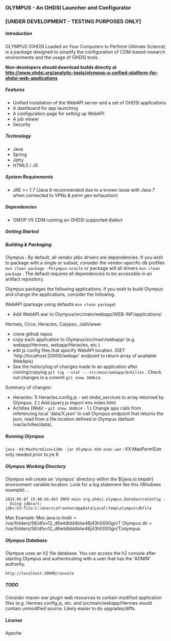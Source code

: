 ### OLYMPUS - An OHDSI Launcher and Configurator 
### [UNDER DEVELOPMENT - TESTING PURPOSES ONLY] 

##### Introduction

OLYMPUS (OHDSI Loaded on Your Computers to Perform Ultimate Science) is a package designed to simplify the configuration of CDM-based research environments and the usage of OHDSI tools.  

**Non-developers should download builds directly at http://www.ohdsi.org/analytic-tools/olympus-a-unified-platform-for-ohdsi-web-applications**

##### Features
* Unified installation of the WebAPI server and a set of OHDSI applications
* A dashboard for app launching
* A configuration page for setting up WebAPI
* A job viewer 
* Security

##### Technology
* Java
* Spring
* Jetty
* HTML5 / JS

##### System Requirements
* JRE >= 1.7 (Java 8 recommended due to a known issue with Java 7 when connected to VPNs & perm gen exhaustion)

##### Dependencies
* OMOP V5 CDM running an OHDSI supported dialect

##### Getting Started

##### Building & Packaging
Olympus : By default, all vendor jdbc drivers are dependencies.  If you wish to package with a single or subset, consider the vendor-specific db profiles `mvn clean package -Polympus-oracle` or package will all drivers `mvn clean package` . The default requires all dependencies to be accessible in an artifact repository.

Olympus packages the following applications.  If you wish to build Olympus and change the applications, consider the following.

WebAPI (package using defaults `mvn clean package`)
- Add WebAPI.war to Olympus/src/main/webapp/WEB-INF/applications/

Hermes, Circe, Heracles, Calypso, JobViewer
- clone github repos
- copy each application to Olympus/src/main/webapp/ (e.g. webapp/Hermes, webapp/Heracles, etc.)
- edit js config files that specify WebAPI location. (GET 'http://localhost:20000/webapi' endpoint to return array of available WebApis)
- See the history/log of changes made to an application after cloning/copying `git log --stat -- src/main/webapp/Achilles` .  Check out changes in a commit `git show 360b14`.

Summary of changes:
* Heracles: 1) Heracles.config.js - set ohdsi_services to array returned by Olympus. 2.) Add jquery.js import into index.html
* Achilles (Web) - `git show 360b14` - 1.) Change ajax calls from referencing local 'data/X.json' to call Olympus endpoint that returns the json, read from a file location defined in Olympus (default /var/achilles/data).

##### Running Olympus
`java -XX:MaxPermSize=128m -jar Olympus-XXX-exec.war`
-XX:MaxPermSize only needed prior to jre 8

##### Olympus Working Directory
Olympus will create an 'olympus' directory within the ${java.io.tmpdir} environment variable location.
Look for a log statement like this (Windows example) ...  

```
2015-05-07 15:48:54.443 INFO main org.ohdsi.olympus.DataSourceConfig -  - Using jdbcurl: jdbc:h2:file:C:\Users\afranken\AppData\Local\Temp\olympus\dbfile
```
Mac Example:
Mac java.io.tmdir = /var/folders/56/dfxv12_d6wb8dd4blw46j43h0000gn/T
Olympus dir = /var/folders/56/dfxv12_d6wb8dd4blw46j43h0000gn/T/olympus


##### Olympus Database
Olympus uses an h2 file database.  You can access the h2 console after starting Olympus and authenticating with a user that has the 'ADMIN' authority.
  
`http://localhost:20000/console`

##### TODO
Consider maven war plugin web resources to contain modified application files (e.g. Hermes config.js, etc. and src/main/webapp/Hermes would contain unmodified source.  Likely easier to do upgrades/diffs.
	
##### License
Apache
